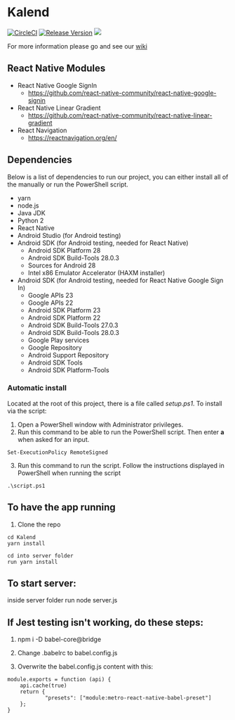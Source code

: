 # Kalend

[![CircleCI](https://img.shields.io/circleci/project/github/CDH-Studio/Kalend/master.svg?style=flat&logo=circleci)](https://circleci.com/gh/CDH-Studio/Kalend)
[![Release Version](https://img.shields.io/github/release/CDH-Studio/Kalend.svg?style=flat)](https://github.com/CDH-Studio/Kalend/releases)
![](https://img.shields.io/github/license/CDH-Studio/Kalend.svg?style=flat)

For more information please go and see our [wiki](https://github.com/CDH-Studio/Kalend/wiki)

## React Native Modules

* React Native Google SignIn
  * https://github.com/react-native-community/react-native-google-signin
* React Native Linear Gradient
  * https://github.com/react-native-community/react-native-linear-gradient
* React Navigation
  * https://reactnavigation.org/en/

## Dependencies

Below is a list of dependencies to run our project, you can either install all of the manually or run the PowerShell script.

* yarn
* node.js
* Java JDK
* Python 2
* React Native
* Android Studio (for Android testing)
* Android SDK (for Android testing, needed for React Native)
  * Android SDK Platform 28
  * Android SDK Build-Tools 28.0.3
  * Sources for Android 28
  * Intel x86 Emulator Accelerator (HAXM installer)
* Android SDK (for Android testing, needed for React Native Google Sign In)
  * Google APIs 23
  * Google APIs 22
  * Android SDK Platform 23
  * Android SDK Platform 22
  * Android SDK Build-Tools 27.0.3
  * Android SDK Build-Tools 28.0.3
  * Google Play services
  * Google Repository
  * Android Support Repository
  * Android SDK Tools
  * Android SDK Platform-Tools

### Automatic install

Located at the root of this project, there is a file called *setup.ps1*. To install via the script:

1. Open a PowerShell window with Administrator privileges.
2. Run this command to be able to run the PowerShell script. Then enter **a** when asked for an input.
```
Set-ExecutionPolicy RemoteSigned
```
3. Run this command to run the script. Follow the instructions displayed in PowerShell when running the script
```
.\script.ps1
```


## To have the app running

1. Clone the repo

```
cd Kalend
yarn install
```

```
cd into server folder
run yarn install
```

## To start server:
inside server folder run node server.js

## If Jest testing isn't working, do these steps:
1. npm i -D babel-core@bridge

2. Change .babelrc to babel.config.js

3. Overwrite the babel.config.js content with this:
```
module.exports = function (api) {
    api.cache(true)
    return {
 	        "presets": ["module:metro-react-native-babel-preset"]
    };
}
```
